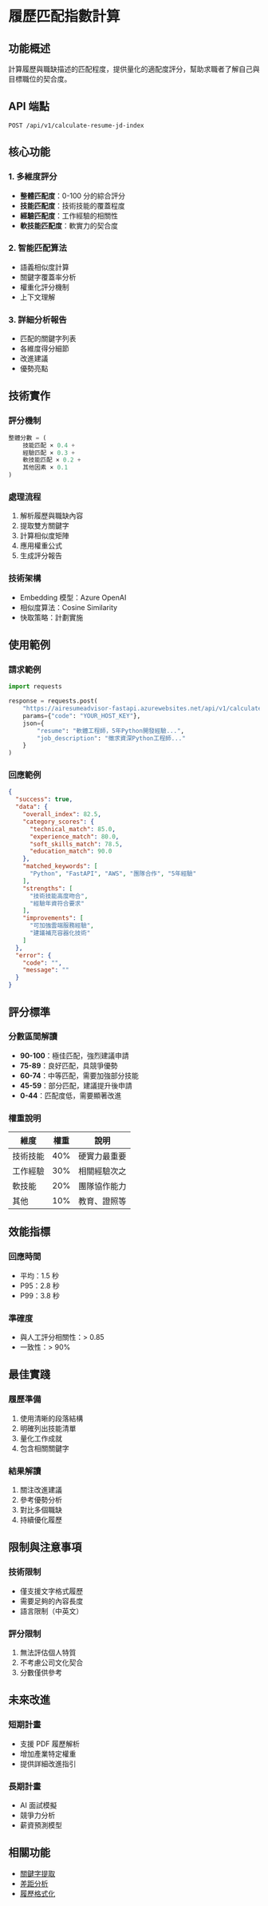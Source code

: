 # 履歷匹配指數計算

## 功能概述

計算履歷與職缺描述的匹配程度，提供量化的適配度評分，幫助求職者了解自己與目標職位的契合度。

## API 端點

`POST /api/v1/calculate-resume-jd-index`

## 核心功能

### 1. 多維度評分
- **整體匹配度**：0-100 分的綜合評分
- **技能匹配度**：技術技能的覆蓋程度
- **經驗匹配度**：工作經驗的相關性
- **軟技能匹配度**：軟實力的契合度

### 2. 智能匹配算法
- 語義相似度計算
- 關鍵字覆蓋率分析
- 權重化評分機制
- 上下文理解

### 3. 詳細分析報告
- 匹配的關鍵字列表
- 各維度得分細節
- 改進建議
- 優勢亮點

## 技術實作

### 評分機制
```python
整體分數 = (
    技能匹配 × 0.4 +
    經驗匹配 × 0.3 +
    軟技能匹配 × 0.2 +
    其他因素 × 0.1
)
```

### 處理流程
1. 解析履歷與職缺內容
2. 提取雙方關鍵字
3. 計算相似度矩陣
4. 應用權重公式
5. 生成評分報告

### 技術架構
- Embedding 模型：Azure OpenAI
- 相似度算法：Cosine Similarity
- 快取策略：計劃實施

## 使用範例

### 請求範例
```python
import requests

response = requests.post(
    "https://airesumeadvisor-fastapi.azurewebsites.net/api/v1/calculate-resume-jd-index",
    params={"code": "YOUR_HOST_KEY"},
    json={
        "resume": "軟體工程師，5年Python開發經驗...",
        "job_description": "徵求資深Python工程師..."
    }
)
```

### 回應範例
```json
{
  "success": true,
  "data": {
    "overall_index": 82.5,
    "category_scores": {
      "technical_match": 85.0,
      "experience_match": 80.0,
      "soft_skills_match": 78.5,
      "education_match": 90.0
    },
    "matched_keywords": [
      "Python", "FastAPI", "AWS", "團隊合作", "5年經驗"
    ],
    "strengths": [
      "技術技能高度吻合",
      "經驗年資符合要求"
    ],
    "improvements": [
      "可加強雲端服務經驗",
      "建議補充容器化技術"
    ]
  },
  "error": {
    "code": "",
    "message": ""
  }
}
```

## 評分標準

### 分數區間解讀
- **90-100**：極佳匹配，強烈建議申請
- **75-89**：良好匹配，具競爭優勢
- **60-74**：中等匹配，需要加強部分技能
- **45-59**：部分匹配，建議提升後申請
- **0-44**：匹配度低，需要顯著改進

### 權重說明
| 維度 | 權重 | 說明 |
|------|------|------|
| 技術技能 | 40% | 硬實力最重要 |
| 工作經驗 | 30% | 相關經驗次之 |
| 軟技能 | 20% | 團隊協作能力 |
| 其他 | 10% | 教育、證照等 |

## 效能指標

### 回應時間
- 平均：1.5 秒
- P95：2.8 秒
- P99：3.8 秒

### 準確度
- 與人工評分相關性：> 0.85
- 一致性：> 90%

## 最佳實踐

### 履歷準備
1. 使用清晰的段落結構
2. 明確列出技能清單
3. 量化工作成就
4. 包含相關關鍵字

### 結果解讀
1. 關注改進建議
2. 參考優勢分析
3. 對比多個職缺
4. 持續優化履歷

## 限制與注意事項

### 技術限制
- 僅支援文字格式履歷
- 需要足夠的內容長度
- 語言限制（中英文）

### 評分限制
1. 無法評估個人特質
2. 不考慮公司文化契合
3. 分數僅供參考

## 未來改進

### 短期計畫
- 支援 PDF 履歷解析
- 增加產業特定權重
- 提供詳細改進指引

### 長期計畫
- AI 面試模擬
- 競爭力分析
- 薪資預測模型

## 相關功能

- [關鍵字提取](keyword_extraction.md)
- [差距分析](gap_analysis.md)
- [履歷格式化](resume_format.md)